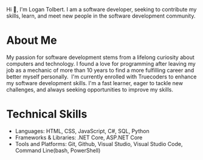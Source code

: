 Hi 👋, I'm Logan Tolbert. I am a software developer, seeking to contribute my skills, learn, and meet new people in the software development community.

# About Me
My passion for software development stems from a lifelong curiosity about computers and technology. I found a love for programming after leaving my job as a mechanic of more than 10 years to find a more fulfilling career and better myself personally.  I'm currently enrolled with Truecoders to enhance my software development skills. I'm a fast learner, eager to tackle new challenges, and always seeking opportunities to improve my skills.


# Technical Skills
- Languages: HTML, CSS, JavaScript, C#, SQL, Python
- Frameworks & Libraries: .NET Core, ASP.NET Core
- Tools and Platforms: Git, Github, Visual Studio, Visual Studio Code, Command Line(bash, PowerShell)

<!--

**logan-tolbert/logan-tolbert** is a ✨ _special_ ✨ repository because its `README.md` (this file) appears on your GitHub profile.

Here are some ideas to get you started:

- 🔭 I’m currently working on ...
- 🌱 I’m currently learning ...
- 👯 I’m looking to collaborate on ...
- 🤔 I’m looking for help with ...
- 💬 Ask me about ...
- 📫 How to reach me: ...
- 😄 Pronouns: ...
- ⚡ Fun fact: ...
-->
